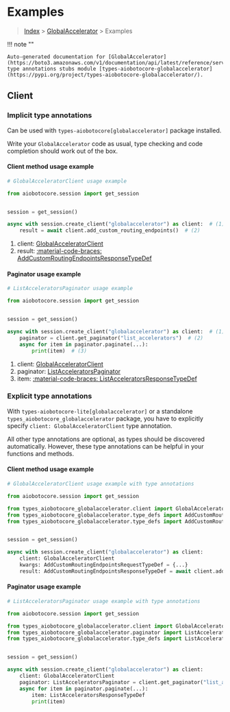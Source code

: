 # Examples

> [Index](../README.md) > [GlobalAccelerator](./README.md) > Examples

!!! note ""

    Auto-generated documentation for [GlobalAccelerator](https://boto3.amazonaws.com/v1/documentation/api/latest/reference/services/globalaccelerator.html#globalaccelerator)
    type annotations stubs module [types-aiobotocore-globalaccelerator](https://pypi.org/project/types-aiobotocore-globalaccelerator/).

## Client

### Implicit type annotations

Can be used with `types-aiobotocore[globalaccelerator]` package installed.

Write your `GlobalAccelerator` code as usual,
type checking and code completion should work out of the box.



#### Client method usage example

```python
# GlobalAcceleratorClient usage example

from aiobotocore.session import get_session


session = get_session()

async with session.create_client("globalaccelerator") as client:  # (1)
    result = await client.add_custom_routing_endpoints()  # (2)
```

1. client: [GlobalAcceleratorClient](./client.md)
2. result: [:material-code-braces: AddCustomRoutingEndpointsResponseTypeDef](./type_defs.md#addcustomroutingendpointsresponsetypedef)



#### Paginator usage example

```python
# ListAcceleratorsPaginator usage example

from aiobotocore.session import get_session


session = get_session()

async with session.create_client("globalaccelerator") as client:  # (1)
    paginator = client.get_paginator("list_accelerators")  # (2)
    async for item in paginator.paginate(...):
        print(item)  # (3)
```

1. client: [GlobalAcceleratorClient](./client.md)
2. paginator: [ListAcceleratorsPaginator](./paginators.md#listacceleratorspaginator)
3. item: [:material-code-braces: ListAcceleratorsResponseTypeDef](./type_defs.md#listacceleratorsresponsetypedef)




### Explicit type annotations

With `types-aiobotocore-lite[globalaccelerator]`
or a standalone `types_aiobotocore_globalaccelerator` package, you have to explicitly specify
`client: GlobalAcceleratorClient` type annotation.

All other type annotations are optional, as types should be discovered automatically.
However, these type annotations can be helpful in your functions and methods.


#### Client method usage example

```python
# GlobalAcceleratorClient usage example with type annotations

from aiobotocore.session import get_session

from types_aiobotocore_globalaccelerator.client import GlobalAcceleratorClient
from types_aiobotocore_globalaccelerator.type_defs import AddCustomRoutingEndpointsResponseTypeDef
from types_aiobotocore_globalaccelerator.type_defs import AddCustomRoutingEndpointsRequestTypeDef


session = get_session()

async with session.create_client("globalaccelerator") as client:
    client: GlobalAcceleratorClient
    kwargs: AddCustomRoutingEndpointsRequestTypeDef = {...}
    result: AddCustomRoutingEndpointsResponseTypeDef = await client.add_custom_routing_endpoints(**kwargs)
```



#### Paginator usage example

```python
# ListAcceleratorsPaginator usage example with type annotations

from aiobotocore.session import get_session

from types_aiobotocore_globalaccelerator.client import GlobalAcceleratorClient
from types_aiobotocore_globalaccelerator.paginator import ListAcceleratorsPaginator
from types_aiobotocore_globalaccelerator.type_defs import ListAcceleratorsResponseTypeDef


session = get_session()

async with session.create_client("globalaccelerator") as client:
    client: GlobalAcceleratorClient
    paginator: ListAcceleratorsPaginator = client.get_paginator("list_accelerators")
    async for item in paginator.paginate(...):
        item: ListAcceleratorsResponseTypeDef
        print(item)
```


